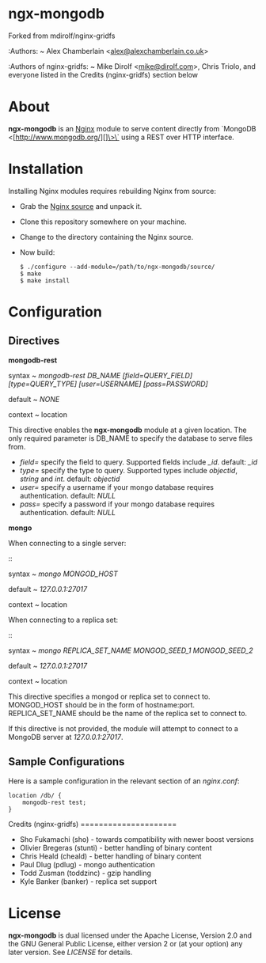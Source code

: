 # ngx-mongodb

Forked from mdirolf/nginx-gridfs

:Authors:
  ~ Alex Chamberlain <[alex@alexchamberlain.co.uk][]\>

:Authors of nginx-gridfs:
  ~ Mike Dirolf <[mike@dirolf.com][]\>, Chris Triolo, and everyone
    listed in the Credits (nginx-gridfs) section below

# About

**ngx-mongodb** is an [Nginx][] module to serve content directly from
\`MongoDB <[http://www.mongodb.org/][]\>\` using a REST over HTTP
interface.

# Installation

Installing Nginx modules requires rebuilding Nginx from source:

-   Grab the [Nginx source][Nginx] and unpack it.
-   Clone this repository somewhere on your machine.
-   Change to the directory containing the Nginx source.
-   Now build:

        $ ./configure --add-module=/path/to/ngx-mongodb/source/
        $ make
        $ make install

# Configuration

## Directives

**mongodb-rest**

syntax
  ~ *mongodb-rest DB\_NAME [field=QUERY\_FIELD] [type=QUERY\_TYPE]
    [user=USERNAME] [pass=PASSWORD]*

default
  ~ *NONE*

context
  ~ location

This directive enables the **ngx-mongodb** module at a given location.
The only required parameter is DB\_NAME to specify the database to serve
files from.

-   *field=* specify the field to query. Supported fields include
    *\_id*. default: *\_id*
-   *type=* specify the type to query. Supported types include
    *objectid*, *string* and *int*. default: *objectid*
-   *user=* specify a username if your mongo database requires
    authentication. default: *NULL*
-   *pass=* specify a password if your mongo database requires
    authentication. default: *NULL*

**mongo**

When connecting to a single server:

::

syntax
  ~ *mongo MONGOD\_HOST*

default
  ~ *127.0.0.1:27017*

context
  ~ location

When connecting to a replica set:

::

syntax
  ~ *mongo REPLICA\_SET\_NAME* *MONGOD\_SEED\_1* *MONGOD\_SEED\_2*

default
  ~ *127.0.0.1:27017*

context
  ~ location

This directive specifies a mongod or replica set to connect to.
MONGOD\_HOST should be in the form of hostname:port. REPLICA\_SET\_NAME
should be the name of the replica set to connect to.

If this directive is not provided, the module will attempt to connect to
a MongoDB server at *127.0.0.1:27017*.

## Sample Configurations

Here is a sample configuration in the relevant section of an
*nginx.conf*:

    location /db/ {
        mongodb-rest test;
    }

Credits (nginx-gridfs) =====================

-   Sho Fukamachi (sho) - towards compatibility with newer boost
    versions
-   Olivier Bregeras (stunti) - better handling of binary content
-   Chris Heald (cheald) - better handling of binary content
-   Paul Dlug (pdlug) - mongo authentication
-   Todd Zusman (toddzinc) - gzip handling
-   Kyle Banker (banker) - replica set support

# License

**ngx-mongodb** is dual licensed under the Apache License, Version 2.0
and the GNU General Public License, either version 2 or (at your option)
any later version. See *LICENSE* for details.

  [alex@alexchamberlain.co.uk]: mailto:alex@alexchamberlain.co.uk
  [mike@dirolf.com]: mailto:mike@dirolf.com
  [Nginx]: http://nginx.net/
  [http://www.mongodb.org/]: http://www.mongodb.org/

